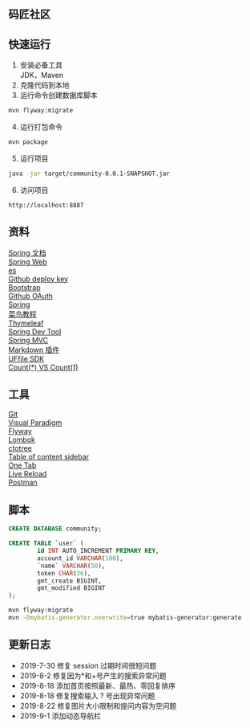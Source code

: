 ## 码匠社区

## 快速运行

1. 安装必备工具  
   JDK，Maven
2. 克隆代码到本地  
3. 运行命令创建数据库脚本

```sh
mvn flyway:migrate
```

4. 运行打包命令

```sh
mvn package
```

5. 运行项目  

```sh
java -jar target/community-0.0.1-SNAPSHOT.jar
```

6. 访问项目

```
http://localhost:8887
```


## 资料

[Spring 文档](https://spring.io/guides)    
[Spring Web](https://spring.io/guides/gs/serving-web-content/)   
[es](https://elasticsearch.cn/explore)    
[Github deploy key](https://developer.github.com/v3/guides/managing-deploy-keys/#deploy-keys)    
[Bootstrap](https://v3.bootcss.com/getting-started/)    
[Github OAuth](https://developer.github.com/apps/building-oauth-apps/creating-an-oauth-app/)    
[Spring](https://docs.spring.io/spring-boot/docs/2.0.0.RC1/reference/htmlsingle/#boot-features-embedded-database-support)    
[菜鸟教程](https://www.runoob.com/mysql/mysql-insert-query.html)    
[Thymeleaf](https://www.thymeleaf.org/doc/tutorials/3.0/usingthymeleaf.html#setting-attribute-values)    
[Spring Dev Tool](https://docs.spring.io/spring-boot/docs/2.0.0.RC1/reference/htmlsingle/#using-boot-devtools)  
[Spring MVC](https://docs.spring.io/spring/docs/5.0.3.RELEASE/spring-framework-reference/web.html#mvc-handlermapping-interceptor)  
[Markdown 插件](http://editor.md.ipandao.com/)   
[UFfile SDK](https://github.com/ucloud/ufile-sdk-java)  
[Count(*) VS Count(1)](https://mp.weixin.qq.com/s/Rwpke4BHu7Fz7KOpE2d3Lw)  

## 工具

[Git](https://git-scm.com/download)   
[Visual Paradigm](https://www.visual-paradigm.com)    
[Flyway](https://flywaydb.org/getstarted/firststeps/maven)  
[Lombok](https://www.projectlombok.org)    
[ctotree](https://www.octotree.io/)   
[Table of content sidebar](https://chrome.google.com/webstore/detail/table-of-contents-sidebar/ohohkfheangmbedkgechjkmbepeikkej)    
[One Tab](https://chrome.google.com/webstore/detail/chphlpgkkbolifaimnlloiipkdnihall)    
[Live Reload](https://chrome.google.com/webstore/detail/livereload/jnihajbhpnppcggbcgedagnkighmdlei/related)  
[Postman](https://chrome.google.com/webstore/detail/coohjcphdfgbiolnekdpbcijmhambjff)

## 脚本

```sql
CREATE DATABASE community;

CREATE TABLE `user` (
		id INT AUTO_INCREMENT PRIMARY KEY,
		account_id VARCHAR(100),
		`name` VARCHAR(50),
		token CHAR(36),
		gmt_create BIGINT,
		gmt_modified BIGINT
);
```

```bash
mvn flyway:migrate
mvn -Dmybatis.generator.overwrite=true mybatis-generator:generate
```

## 更新日志

- 2019-7-30 修复 session 过期时间很短问题   
- 2019-8-2 修复因为*和+号产生的搜索异常问题  
- 2019-8-18 添加首页按照最新、最热、零回复排序  
- 2019-8-18 修复搜索输入 ? 号出现异常问题
- 2019-8-22 修复图片大小限制和提问内容为空问题
- 2019-9-1 添加动态导航栏